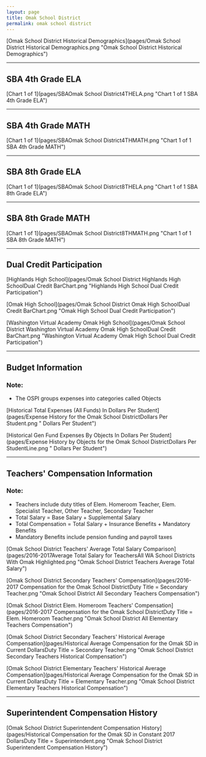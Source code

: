 ```yaml
---
layout: page
title: Omak School District
permalink: omak school district
---
```



[Omak School District Historical Demographics](pages/Omak School District Historical Demographics.png "Omak School District Historical Demographics")

___

## SBA 4th Grade ELA

[Chart 1 of 1](pages/SBAOmak School District4THELA.png "Chart 1 of 1 SBA 4th Grade ELA")


___

## SBA 4th Grade MATH

[Chart 1 of 1](pages/SBAOmak School District4THMATH.png "Chart 1 of 1 SBA 4th Grade MATH")


___

## SBA 8th Grade ELA

[Chart 1 of 1](pages/SBAOmak School District8THELA.png "Chart 1 of 1 SBA 8th Grade ELA")


___

## SBA 8th Grade MATH

[Chart 1 of 1](pages/SBAOmak School District8THMATH.png "Chart 1 of 1 SBA 8th Grade MATH")


___

## Dual Credit Participation

[Highlands High School](pages/Omak School District Highlands High SchoolDual Credit BarChart.png "Highlands High School Dual Credit Participation")

[Omak High School](pages/Omak School District Omak High SchoolDual Credit BarChart.png "Omak High School Dual Credit Participation")

[Washington Virtual Academy Omak High School](pages/Omak School District Washington Virtual Academy Omak High SchoolDual Credit BarChart.png "Washington Virtual Academy Omak High School Dual Credit Participation")


___

## Budget Information
### Note:
- The OSPI groups expenses into categories called Objects

[Historical Total Expenses (All Funds) In Dollars Per Student](pages/Expense History for the Omak School DistrictDollars Per Student.png " Dollars Per Student")

[Historical Gen Fund Expenses By Objects In Dollars Per Student](pages/Expense History by Objects for the Omak School DistrictDollars Per StudentLine.png " Dollars Per Student")


___

## Teachers' Compensation Information
### Note:
- Teachers include duty titles of Elem. Homeroom Teacher, Elem. Specialist Teacher, Other Teacher, Secondary Teacher
- Total Salary = Base Salary + Supplemental Salary
- Total Compensation = Total Salary + Insurance Benefits + Mandatory Benefits
- Mandatory Benefits include pension funding and payroll taxes

[Omak School District Teachers' Average Total Salary Comparison](pages/2016-2017Average Total Salary for TeachersAll WA School Districts With Omak Highlighted.png "Omak School District Teachers Average Total Salary")

[Omak School District Secondary Teachers' Compensation](pages/2016-2017 Compensation for the Omak School DistrictDuty Title = Secondary Teacher.png "Omak School District All Secondary Teachers Compensation")

[Omak School District Elem. Homeroom Teachers' Compensation](pages/2016-2017 Compensation for the Omak School DistrictDuty Title = Elem. Homeroom Teacher.png "Omak School District All Elementary Teachers Compensation")

[Omak School District Secondary Teachers' Historical Average Compensation](pages/Historical Average Compensation for the Omak SD in Current DollarsDuty Title = Secondary Teacher.png "Omak School District Secondary Teachers Historical Compensation")

[Omak School District Elementary Teachers' Historical Average Compensation](pages/Historical Average Compensation for the Omak SD in Current DollarsDuty Title = Elementary Teacher.png "Omak School District Elementary Teachers Historical Compensation")


___

## Superintendent Compensation History

[Omak School District Superintendent Compensation History](pages/Historical Compensation for the Omak SD in Constant 2017 DollarsDuty Title = Superintendent.png "Omak School District Superintendent Compensation History")

